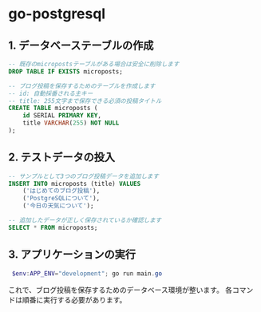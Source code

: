 # go-postgresql

## 1. データベーステーブルの作成
```sql
-- 既存のmicropostsテーブルがある場合は安全に削除します
DROP TABLE IF EXISTS microposts;

-- ブログ投稿を保存するためのテーブルを作成します
-- id: 自動採番される主キー
-- title: 255文字まで保存できる必須の投稿タイトル
CREATE TABLE microposts (
    id SERIAL PRIMARY KEY,
    title VARCHAR(255) NOT NULL
);
```

## 2. テストデータの投入
```sql
-- サンプルとして3つのブログ投稿データを追加します
INSERT INTO microposts (title) VALUES
    ('はじめてのブログ投稿'),
    ('PostgreSQLについて'),
    ('今日の天気について');

-- 追加したデータが正しく保存されているか確認します
SELECT * FROM microposts;
```

## 3. アプリケーションの実行
```powershell
 $env:APP_ENV="development"; go run main.go
```

これで、ブログ投稿を保存するためのデータベース環境が整います。
各コマンドは順番に実行する必要があります。
